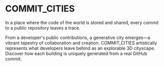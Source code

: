 # COMMIT_CITIES

In a place where the code of the world is stored and shared,
every commit to a public repository leaves a trace.

From a developer's public contributions, a generative city
emerges—a vibrant tapestry of collaboration and creation.
COMMIT_CITIES artistically represents what developers leave
behind as an explorable 3D cityscape. Discover how each building
is uniquely generated from a real GitHub commit.
